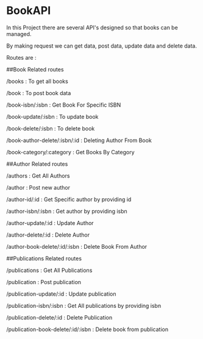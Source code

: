 # BookAPI

In this Project there are several API's designed so that books can be managed.

By making request we can get data, post data, update data and delete data.

Routes are :

##Book Related routes

/books : To get all books	

/book  : To post book data

/book-isbn/:isbn : Get Book For Specific ISBN 

/book-update/:isbn : To update book

/book-delete/:isbn : To delete book

/book-author-delete/:isbn/:id : Deleting Author From Book 

/book-category/:category : Get Books By Category

##Author Related routes

/authors : Get All Authors

/author  : Post new author

/author-id/:id : Get Specific author by providing id

/author-isbn/:isbn : Get author by providing isbn

/author-update/:id : Update Author

/author-delete/:id : Delete Author 

/author-book-delete/:id/:isbn : Delete Book From Author

##Publications Related routes

/publications : Get All Publications 

/publication  : Post publication

/publication-update/:id : Update publication

/publication-isbn/:isbn : Get All publications by providing isbn 

/publication-delete/:id : Delete Publication

/publication-book-delete/:id/:isbn : Delete book from publication



